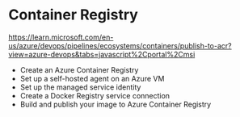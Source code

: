 # Container Registry

https://learn.microsoft.com/en-us/azure/devops/pipelines/ecosystems/containers/publish-to-acr?view=azure-devops&tabs=javascript%2Cportal%2Cmsi
- Create an Azure Container Registry
- Set up a self-hosted agent on an Azure VM
- Set up the managed service identity
- Create a Docker Registry service connection
- Build and publish your image to Azure Container Registry
